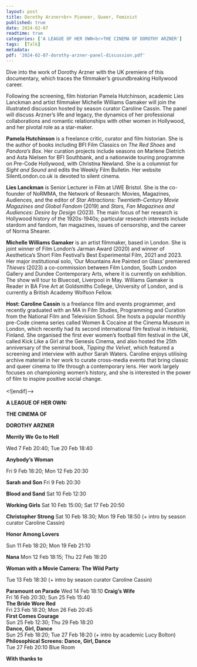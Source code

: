 ```yaml
---
layout: post
title: Dorothy Arzner<br> Pioneer, Queer, Feminist
published: true
date: 2024-02-07
readtime: true
categories: ['A LEAGUE OF HER OWN<br>THE CINEMA OF DOROTHY ARZNER']
tags:  [Talk]
metadata: 
pdf: '2024-02-07-dorothy-arzner-panel-discussion.pdf'
---
```

Dive into the work of Dorothy Arzner with the UK premiere of this documentary, which traces the filmmaker’s groundbreaking Hollywood career.

Following the screening, film historian Pamela Hutchinson, academic Lies Lanckman and artist filmmaker Michelle Williams Gamaker will join the illustrated discussion hosted by season curator Caroline Cassin. The panel will discuss Arzner’s life and legacy, the dynamics of her professional collaborations and romantic relationships with other women in Hollywood, and her pivotal role as a star-maker.

**Pamela Hutchinson** is a freelance critic, curator and film historian. She is the author of books including BFI Film Classics on _The Red Shoes_ and _Pandora’s Box_. Her curation projects include seasons on Marlene Dietrich and Asta Nielsen for BFI Southbank, and a nationwide touring programme on Pre-Code Hollywood, with Christina Newland. She is a columnist for _Sight and Sound_ and edits the Weekly Film Bulletin. Her website SilentLondon.co.uk is devoted to silent cinema.

**Lies Lanckman** is Senior Lecturer in Film at UWE Bristol. She is the co-founder of NoRMMA, the Network of Research: Movies, Magazines, Audiences, and the editor of _Star Attractions: Twentieth-Century Movie Magazines and Global Fandom_ (2019) and _Stars, Fan Magazines and Audiences: Desire by Design_ (2023). The main focus of her research is Hollywood history of the 1920s-1940s; particular research interests include stardom and fandom, fan magazines, issues of censorship, and the career of Norma Shearer.

**Michelle Williams Gamaker** is an artist filmmaker, based in London. She is joint winner of Film London’s Jarman Award (2020) and winner of Aesthetica’s Short Film Festival’s Best Experimental Film, 2021 and 2023. Her major institutional solo, ‘Our Mountains Are Painted on Glass’ premiered _Thieves_ (2023) a co-commission between Film London, South London Gallery and Dundee Contemporary Arts, where it is currently on exhibition. The show will tour to Bluecoat, Liverpool in May. Williams Gamaker is Reader in BA Fine Art at Goldsmiths College, University of London, and is currently a British Academy Wolfson Fellow.

**Host: Caroline Cassin** is a freelance film and events programmer, and recently graduated with an MA in Film Studies, Programming and Curation from the National Film and Television School. She hosts a popular monthly pre-Code cinema series called Women & Cocaine at the Cinema Museum in London, which recently had its second international film festival in Helsinki, Finland. She organised the first ever women’s football film festival in the UK, called Kick Like a Girl at the Genesis Cinema, and also hosted the 25th anniversary of the seminal book, _Tipping the Velvet_, which featured a screening and interview with author Sarah Waters. Caroline enjoys utilising archive material in her work to curate cross-media events that bring classic and queer cinema to life through a contemporary lens. Her work largely focuses on championing women’s history, and she is interested in the power of film to inspire positive social change.  
<br>
<![endif]-->

**A LEAGUE OF HER OWN:**

**THE CINEMA OF**

**DOROTHY ARZNER**

**Merrily We Go to Hell**

Wed 7 Feb 20:40; Tue 20 Feb 18:40

**Anybody’s Woman**

Fri 9 Feb 18:20; Mon 12 Feb 20:30

**Sarah and Son** Fri 9 Feb 20:30

**Blood and Sand** Sat 10 Feb 12:30

**Working Girls** Sat 10 Feb 15:00; Sat 17 Feb 20:50

**Christopher Strong** Sat 10 Feb 18:30; Mon 19 Feb 18:50 (+ intro by season curator Caroline Cassin)

**Honor Among Lovers**

Sun 11 Feb 18:20; Mon 19 Feb 21:10

**Nana** Mon 12 Feb 18:15; Thu 22 Feb 18:20

**Woman with a Movie Camera: The Wild Party**

Tue 13 Feb 18:30 (+ intro by season curator Caroline Cassin)

**Paramount on Parade** 
Wed 14 Feb 18:10
**Craig’s Wife**  
Fri 16 Feb 20:30; Sun 25 Feb 15:40  
**The Bride Wore Red**  
Fri 23 Feb 18:20; Mon 26 Feb 20:45  
**First Comes Courage**  
Sun 25 Feb 12:30; Thu 29 Feb 18:20  
**Dance, Girl, Dance**  
Sun 25 Feb 18:20; Tue 27 Feb 18:20 (+ intro by academic Lucy Bolton)  
**Philosophical Screens: Dance, Girl, Dance**  
Tue 27 Feb 20:10 Blue Room  

**With thanks to**

<!--stackedit_data:
eyJoaXN0b3J5IjpbLTc3MjYyOTM5MCwtMTc2MDQwMjM1Nl19
-->
